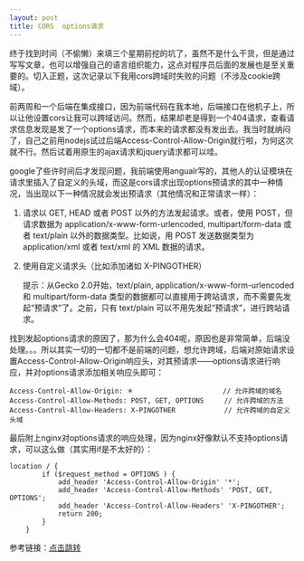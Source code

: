 ```yaml
---
layout: post
title: CORS  options请求
---
```


终于找到时间（不偷懒）来填三个星期前挖的坑了，虽然不是什么干货，但是通过写写文章，也可以增强自己的语言组织能力，这点对程序员后面的发展也是至关重要的。切入正题，这次记录以下我用cors跨域时失败的问题（不涉及cookie跨域）。  

前两周和一个后端在集成接口，因为前端代码在我本地，后端接口在他机子上，所以让他设置cors让我可以跨域访问。然而，结果却老是得到一个404请求，查看请求信息发现是发了一个options请求，而本来的请求都没有发出去。我当时就纳闷了，自己之前用nodejs试过后端Access-Control-Allow-Origin就行啦，为何这次就不行。然后试着用原生的ajax请求和jquery请求都可以哇。  

google了些许时间后才发现问题，我前端使用angualr写的，其他人的认证模块在请求里插入了自定义的头域，而这是cors请求出现options预请求的其中一种情况，当出现以下一种情况就会发出预请求（其他情况和正常请求一样）：  
    
1. 请求以 GET, HEAD 或者 POST 以外的方法发起请求。或者，使用 POST，但请求数据为 application/x-www-form-urlencoded, multipart/form-data 或者 text/plain 以外的数据类型。比如说，用 POST 发送数据类型为 application/xml 或者 text/xml 的 XML 数据的请求。
2. 使用自定义请求头（比如添加诸如 X-PINGOTHER）  


    提示：从Gecko 2.0开始，text/plain, application/x-www-form-urlencoded 和 multipart/form-data 类型的数据都可以直接用于跨站请求，而不需要先发起“预请求”了。之前，只有 text/plain 可以不用先发起“预请求”，进行跨站请求。
    
找到发起options请求的原因了，那为什么会404呢，原因也是非常简单，后端没处理。。。所以其实一切的一切都不是前端的问题，想允许跨域，后端对原始请求设置Access-Control-Allow-Origin响应头，对其预请求——options请求进行响应，并对options请求添加相关响应头即可：

    Access-Control-Allow-Origin: ＊                      // 允许跨域的域名
    Access-Control-Allow-Methods: POST, GET, OPTIONS     // 允许跨域的方法
    Access-Control-Allow-Headers: X-PINGOTHER            // 允许跨域的自定义头域
    
最后附上nginx对options请求的响应处理，因为nginx好像默认不支持options请求，可以这么做（其实用if是不太好的）：

    location / {
			if ($request_method = OPTIONS ) {
		        add_header 'Access-Control-Allow-Origin' '*';
				add_header 'Access-Control-Allow-Methods' 'POST, GET, OPTIONS';
				add_header 'Access-Control-Allow-Headers' 'X-PINGOTHER';
		        return 200;
		    }
		}

参考链接：[点击跳转](https://developer.mozilla.org/zh-CN/docs/Web/HTTP/Access_control_CORS)